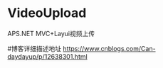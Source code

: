 # VideoUpload
APS.NET MVC+Layui视频上传

#博客详细描述地址
https://www.cnblogs.com/Can-daydayup/p/12638301.html
